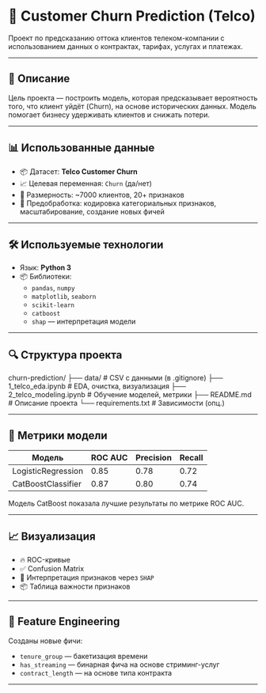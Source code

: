 # 🔄 Customer Churn Prediction (Telco)

Проект по предсказанию оттока клиентов телеком-компании с использованием данных о контрактах, тарифах, услугах и платежах.

---

## 📁 Описание

Цель проекта — построить модель, которая предсказывает вероятность того, что клиент уйдёт (Churn), на основе исторических данных. Модель помогает бизнесу удерживать клиентов и снижать потери.

---

## 📊 Использованные данные

- 📦 Датасет: **Telco Customer Churn**  
- 📈 Целевая переменная: `Churn` (да/нет)  
- 🔢 Размерность: ~7000 клиентов, 20+ признаков  
- 🧹 Предобработка: кодировка категориальных признаков, масштабирование, создание новых фичей

---

## 🛠 Используемые технологии

- Язык: **Python 3**
- 📦 Библиотеки:  
  - `pandas`, `numpy`  
  - `matplotlib`, `seaborn`  
  - `scikit-learn`  
  - `catboost`  
  - `shap` — интерпретация модели  

---

## 🔍 Структура проекта

churn-prediction/
├── data/ # CSV с данными (в .gitignore)
├── 1_telco_eda.ipynb # EDA, очистка, визуализация
├── 2_telco_modeling.ipynb # Обучение моделей, метрики
├── README.md # Описание проекта
└── requirements.txt # Зависимости (опц.)


---

## 🧪 Метрики модели

| Модель           | ROC AUC | Precision | Recall |
|------------------|---------|-----------|--------|
| LogisticRegression | 0.85    | 0.78      | 0.72   |
| CatBoostClassifier | 0.87    | 0.80      | 0.74   |

Модель CatBoost показала лучшие результаты по метрике ROC AUC.

---

## 📈 Визуализация

- 🔥 ROC-кривые
- ✅ Confusion Matrix
- 🧠 Интерпретация признаков через `SHAP`
- 📦 Таблица важности признаков

---

## 📌 Feature Engineering

Созданы новые фичи:

- `tenure_group` — бакетизация времени
- `has_streaming` — бинарная фича на основе стриминг-услуг
- `contract_length` — на основе типа контракта

---
